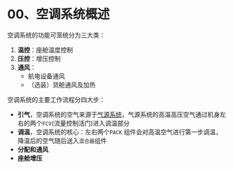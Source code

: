 # 00、空调系统概述

空调系统的功能可笼统分为三大类：

1. **温控**：座舱温度控制
2. **压控**：增压控制
3. **通风**：
    - 航电设备通风
    - （选装）货舱通风及加热

空调系统的主要工作流程分四大步：

- **引气**，空调系统的空气来源于[气源系统](/ATA36/00.md)，气源系统的高温高压空气通过机身左右的两个`FCV`(流量控制活门)进入调温部分
- **调温**，空调系统的核心：左右两个`PACK` 组件会对高温空气进行第一步调温，降温后的空气随后送入`混合器`组件
- **分配和通风**
- **座舱增压**